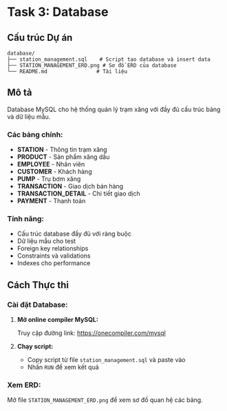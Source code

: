 # Task 3: Database

## Cấu trúc Dự án

```
database/
├── station_management.sql    # Script tạo database và insert data
├── STATION_MANAGEMENT_ERD.png # Sơ đồ ERD của database
└── README.md                # Tài liệu
```

## Mô tả

Database MySQL cho hệ thống quản lý trạm xăng với đầy đủ cấu trúc bảng và dữ liệu mẫu.

### Các bảng chính:

- **STATION** - Thông tin trạm xăng
- **PRODUCT** - Sản phẩm xăng dầu
- **EMPLOYEE** - Nhân viên
- **CUSTOMER** - Khách hàng
- **PUMP** - Trụ bơm xăng
- **TRANSACTION** - Giao dịch bán hàng
- **TRANSACTION_DETAIL** - Chi tiết giao dịch
- **PAYMENT** - Thanh toán

### Tính năng:

- Cấu trúc database đầy đủ với ràng buộc
- Dữ liệu mẫu cho test
- Foreign key relationships
- Constraints và validations
- Indexes cho performance

## Cách Thực thi

### Cài đặt Database:

1. **Mở online compiler MySQL:**

   Truy cập đường link: https://onecompiler.com/mysql

2. **Chạy script:**

   - Copy script từ file `station_management.sql` và paste vào
   - Nhấn `RUN` để xem kết quả

### Xem ERD:

Mở file `STATION_MANAGEMENT_ERD.png` để xem sơ đồ quan hệ các bảng.
